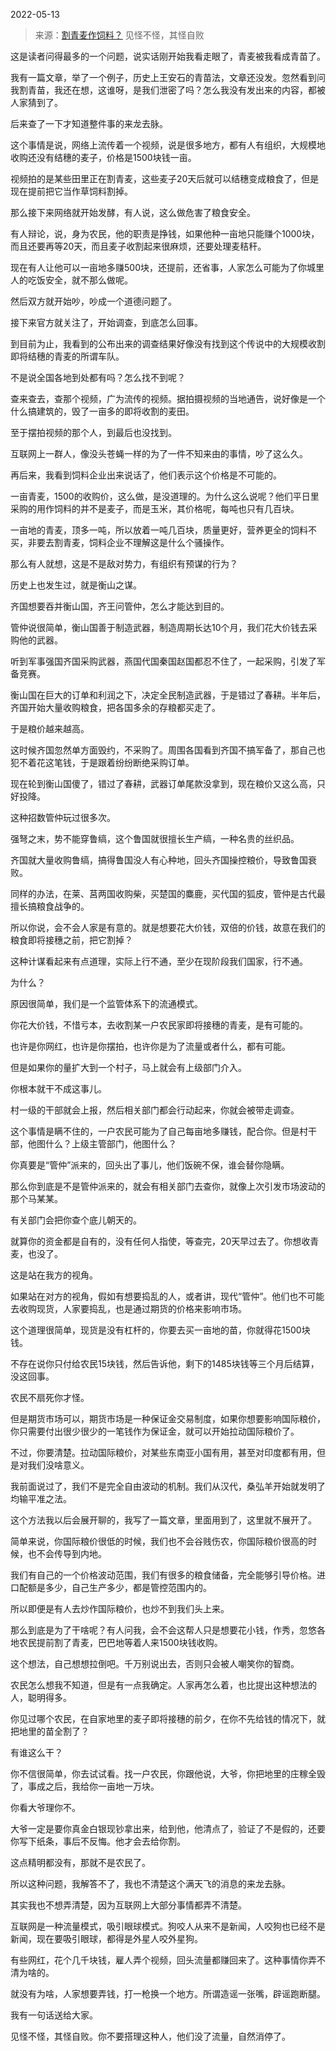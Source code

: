 2022-05-13

> 来源：[割青麦作饲料？](http://mp.weixin.qq.com/s?__biz=MzU3NDc5Nzc0NQ==&mid=2247516625&idx=1&sn=772b067ea7af42b55e6880e1994b2989&chksm=fd2e230fca59aa19082092297824f125cbc9c1820293d85fd8160d90ed1619ad1feb305d57ac&scene=27#wechat_redirect)
> 见怪不怪，其怪自败

这是读者问得最多的一个问题，说实话刚开始我看走眼了，青麦被我看成青苗了。  

  

我有一篇文章，举了一个例子，历史上王安石的青苗法，文章还没发。忽然看到问我割青苗，我还在想，这谁呀，是我们泄密了吗？怎么我没有发出来的内容，都被人家猜到了。

  

后来查了一下才知道整件事的来龙去脉。  

  

这个事情是说，网络上流传着一个视频，说是很多地方，都有人有组织，大规模地收购还没有结穗的麦子，价格是1500块钱一亩。  

  

视频拍的是某些田里正在割青麦，这些麦子20天后就可以结穗变成粮食了，但是现在提前把它当作草饲料割掉。

  

那么接下来网络就开始发酵，有人说，这么做危害了粮食安全。  

  

有人辩论，说，身为农民，他的职责是挣钱，如果他种一亩地只能赚个1000块，而且还要再等20天，而且麦子收割起来很麻烦，还要处理麦秸秆。  

  

现在有人让他可以一亩地多赚500块，还提前，还省事，人家怎么可能为了你城里人的吃饭安全，就不那么做呢。

  

然后双方就开始吵，吵成一个道德问题了。  

  

接下来官方就关注了，开始调查，到底怎么回事。

  

到目前为止，我看到的公布出来的调查结果好像没有找到这个传说中的大规模收割即将结穗的青麦的所谓车队。

  

不是说全国各地到处都有吗？怎么找不到呢？

  

查来查去，查那个视频，广为流传的视频。据拍摄视频的当地通告，说好像是一个什么搞建筑的，毁了一亩多的即将收割的麦田。  

  

至于摆拍视频的那个人，到最后也没找到。  

  

互联网上一群人，像没头苍蝇一样的为了一件不知来由的事情，吵了这么久。  

  

再后来，我看到饲料企业出来说话了，他们表示这个价格是不可能的。  

  

一亩青麦，1500的收购价，这么做，是没道理的。为什么这么说呢？他们平日里采购的用作饲料的并不是麦子，而是玉米，其价格呢，每吨也只有几百块。

  

一亩地的青麦，顶多一吨，所以放着一吨几百块，质量更好，营养更全的饲料不买，非要去割青麦，饲料企业不理解这是什么个骚操作。

  

那么有人就想，这是不是敌对势力，有组织有预谋的行为？  

  

历史上也发生过，就是衡山之谋。

  

齐国想要吞并衡山国，齐王问管仲，怎么才能达到目的。

  

管仲说很简单，衡山国善于制造武器，制造周期长达10个月，我们花大价钱去采购他的武器。

  

听到军事强国齐国采购武器，燕国代国秦国赵国都忍不住了，一起采购，引发了军备竞赛。

  

衡山国在巨大的订单和利润之下，决定全民制造武器，于是错过了春耕。半年后，齐国开始大量收购粮食，把各国多余的存粮都买走了。

  

于是粮价越来越高。  

  

这时候齐国忽然单方面毁约，不采购了。周围各国看到齐国不搞军备了，那自己也犯不着花这笔钱，于是跟着纷纷断绝采购订单。

  

现在轮到衡山国傻了，错过了春耕，武器订单尾款没拿到，现在粮价又这么高，只好投降。

  

这种招数管仲玩过很多次。  

  

强弩之末，势不能穿鲁缟，这个鲁国就很擅长生产缟，一种名贵的丝织品。

  

齐国就大量收购鲁缟，搞得鲁国没人有心种地，回头齐国操控粮价，导致鲁国衰败。

  

同样的办法，在莱、莒两国收购柴，买楚国的麋鹿，买代国的狐皮，管仲是古代最擅长搞粮食战争的。

  

所以你说，会不会人家是有意的。就是想要花大价钱，双倍的价钱，故意在我们的粮食即将接穗之前，把它割掉？  

  

这种计谋看起来有点道理，实际上行不通，至少在现阶段我们国家，行不通。  

  

为什么？  

  

原因很简单，我们是一个监管体系下的流通模式。

  

你花大价钱，不惜亏本，去收割某一户农民家即将接穗的青麦，是有可能的。  

  

也许是你网红，也许是你摆拍，也许你是为了流量或者什么，都有可能。  

  

但是如果你的量扩大到一个村子，马上就会有上级部门介入。

  

你根本就干不成这事儿。

  

村一级的干部就会上报，然后相关部门都会行动起来，你就会被带走调查。

  

这个事情是瞒不住的，一户农民可能为了自己每亩地多赚钱，配合你。但是村干部，他图什么？上级主管部门，他图什么？

  

你真要是“管仲”派来的，回头出了事儿，他们饭碗不保，谁会替你隐瞒。

  

那么你到底是不是管仲派来的，就会有相关部门去查你，就像上次引发市场波动的那个马某某。  

  

有关部门会把你查个底儿朝天的。  

  

就算你的资金都是自有的，没有任何人指使，等查完，20天早过去了。你想收青麦，也没了。

  

这是站在我方的视角。  

  

如果站在对方的视角，假如有想要捣乱的人，或者讲，现代“管仲”。他们也不可能去收购现货，人家要捣乱，也是通过期货的价格来影响市场。

  

这个道理很简单，现货是没有杠杆的，你要去买一亩地的苗，你就得花1500块钱。  

  

不存在说你只付给农民15块钱，然后告诉他，剩下的1485块钱等三个月后结算，没这回事。

  

农民不扇死你才怪。

  

但是期货市场可以，期货市场是一种保证金交易制度，如果你想要影响国际粮价，你只需要付出很少很少的一笔钱作为保证金，就可以开始拉动国际粮价了。

  

不过，你要清楚。拉动国际粮价，对某些东南亚小国有用，甚至对印度都有用，但是对我们没啥意义。  

  

我前面说过了，我们不是完全自由波动的机制。我们从汉代，桑弘羊开始就发明了均输平准之法。

  

这个方法我以后会展开聊的，我写了一篇文章，里面用到了，这里就不展开了。  

  

简单来说，你国际粮价很低的时候，我们也不会谷贱伤农，你国际粮价很高的时候，也不会传导到内地。  

  

我们有自己的一个价格波动范围，我们有很多的粮食储备，完全能够引导价格。进口配额是多少，自己生产多少，都是管控范围内的。  

  

所以即便是有人去炒作国际粮价，也炒不到我们头上来。  

  

那么到底是为了干啥呢？有人问我，会不会这帮人只是想要花小钱，作秀，忽悠各地农民提前割了青麦，巴巴地等着人来1500块钱收购。  

  

这个想法，自己想想拉倒吧。千万别说出去，否则只会被人嘲笑你的智商。

  

农民怎么想我不知道，但是有一点我确定。人家再怎么着，也比提出这种想法的人，聪明得多。

  

你见过哪个农民，在自家地里的麦子即将接穗的前夕，在你不先给钱的情况下，就把地里的苗全割了？  

  

有谁这么干？

  

你不信很简单，你去试试看。找一户农民，你跟他说，大爷，你把地里的庄稼全毁了，事成之后，我给你一亩地一万块。  

  

你看大爷理你不。

  

大爷一定是要你真金白银现钞拿出来，给到他，他清点了，验证了不是假的，还要你写下纸条，事后不反悔。他才会去给你割。  

  

这点精明都没有，那就不是农民了。  

  

所以这种问题，我解答不了，我也不清楚这个满天飞的消息的来龙去脉。  

  

其实我也不想弄清楚，因为互联网上大部分事情都弄不清楚。  

  

互联网是一种流量模式，吸引眼球模式。狗咬人从来不是新闻，人咬狗也已经不是新闻，现在要吸引眼球，都得是外星人咬外星狗。  

  

有些网红，花个几千块钱，雇人弄个视频，回头流量都赚回来了。这种事情你弄不清为啥的。  

  

就没有为啥，人家想要弄钱，打一枪换一个地方。所谓造谣一张嘴，辟谣跑断腿。

  

我有一句话送给大家。  

  

见怪不怪，其怪自败。你不要搭理这种人，他们没了流量，自然消停了。

